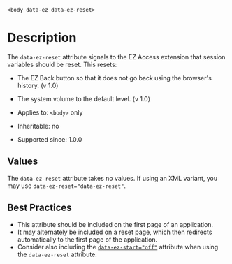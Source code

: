 
```
<body data-ez data-ez-reset>
```

# Description #
The `data-ez-reset` attribute signals to the EZ Access extension that session variables should be reset. This resets:
  * The EZ Back button so that it does not go back using the browser's history. (v 1.0)
  * The system volume to the default level. (v 1.0)

  * Applies to: `<body>` only
  * Inheritable: no
  * Supported since: 1.0.0

## Values ##
The `data-ez-reset` attribute takes no values. If using an XML variant, you may use `data-ez-reset="data-ez-reset"`.

## Best Practices ##
  * This attribute should be included on the first page of an application.
  * It may alternately be included on a reset page, which then redirects automatically to the first page of the application.
  * Consider also including the [`data-ez-start="off"`](attrStart.md) attribute when using the `data-ez-reset` attribute.